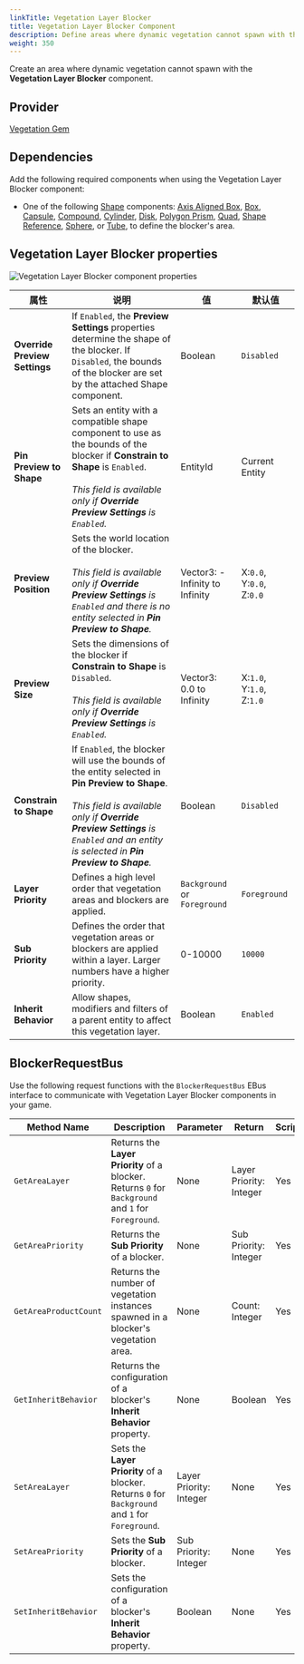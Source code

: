 ```yaml
---
linkTitle: Vegetation Layer Blocker
title: Vegetation Layer Blocker Component
description: Define areas where dynamic vegetation cannot spawn with the Vegetation Layer Blocker component in Open 3D Engine (O3DE).
weight: 350
---
```


Create an area where dynamic vegetation cannot spawn with the **Vegetation Layer Blocker** component.

## Provider

[Vegetation Gem](/docs/user-guide/gems/reference/environment/vegetation/)

## Dependencies

Add the following required components when using the Vegetation Layer Blocker component:
- One of the following [Shape](./../shape/) components: [Axis Aligned Box](./../shape/axis-aligned-box-shape), [Box](./../shape/box-shape), [Capsule](./../shape/capsule-shape), [Compound](./../shape/compound-shape), [Cylinder](./../shape/cylinder-shape), [Disk](./../shape/disk-shape), [Polygon Prism](./../shape/polygon-prism-shape), [Quad](./../shape/quad-shape), [Shape Reference](./../shape/shape-reference), [Sphere](./../shape/sphere-shape), or [Tube](./../shape/tube-shape),  to define the blocker's area.

## Vegetation Layer Blocker properties

![Vegetation Layer Blocker component properties](/images/user-guide/components/reference/vegetation/vegetation-layer-blocker-mesh-component.png)

| 属性 | 说明 | 值 | 默认值 |
|-|-|-|-|
| **Override Preview Settings** | If `Enabled`, the **Preview Settings** properties determine the shape of the blocker.  If `Disabled`, the bounds of the blocker are set by the attached Shape component.  | Boolean | `Disabled` |
| **Pin Preview to Shape** | Sets an entity with a compatible shape component to use as the bounds of the blocker if **Constrain to Shape** is `Enabled`.<br> <br>*This field is available only if **Override Preview Settings** is `Enabled`.* | EntityId | Current Entity |
| **Preview Position** | Sets the world location of the blocker.<br> <br>*This field is available only if **Override Preview Settings** is `Enabled` and there is no entity selected in **Pin Preview to Shape**.* | Vector3: -Infinity to Infinity | X:`0.0`, Y:`0.0`, Z:`0.0` |
| **Preview Size** | Sets the dimensions of the blocker if **Constrain to Shape** is `Disabled`.<br> <br>*This field is available only if **Override Preview Settings** is `Enabled`.* | Vector3: 0.0 to Infinity | X:`1.0`, Y:`1.0`, Z:`1.0` |
| **Constrain to Shape** | If `Enabled`, the blocker will use the bounds of the entity selected in **Pin Preview to Shape**.<br> <br>*This field is available only if **Override Preview Settings** is `Enabled` and an entity is selected in **Pin Preview to Shape**.* | Boolean | `Disabled` |
| **Layer Priority** | Defines a high level order that vegetation areas and blockers are applied. | `Background` or `Foreground` | `Foreground` |
| **Sub Priority** | Defines the order that vegetation areas or blockers are applied within a layer. Larger numbers have a higher priority. | 0-10000 | `10000` |
| **Inherit Behavior** | Allow shapes, modifiers and filters of a parent entity to affect this vegetation layer. | Boolean | `Enabled` |

## BlockerRequestBus

Use the following request functions with the `BlockerRequestBus` EBus interface to communicate with Vegetation Layer Blocker components in your game.

| Method Name | Description | Parameter | Return | Scriptable |
|-|-|-|-|-|
| `GetAreaLayer` | Returns the **Layer Priority** of a blocker. Returns `0` for `Background` and `1` for `Foreground`. | None | Layer Priority: Integer | Yes |
| `GetAreaPriority` | Returns the **Sub Priority** of a blocker. | None | Sub Priority: Integer | Yes |
| `GetAreaProductCount` | Returns the number of vegetation instances spawned in a blocker's vegetation area. | None  | Count: Integer | Yes |
| `GetInheritBehavior` | Returns the configuration of a blocker's **Inherit Behavior** property. | None | Boolean | Yes |
| `SetAreaLayer` | Sets the **Layer Priority** of a blocker. Returns `0` for `Background` and `1` for `Foreground`. | Layer Priority: Integer | None | Yes |
| `SetAreaPriority` | Sets the **Sub Priority** of a blocker. | Sub Priority: Integer | None | Yes |
| `SetInheritBehavior` | Sets the configuration of a blocker's **Inherit Behavior** property. | Boolean | None | Yes |
